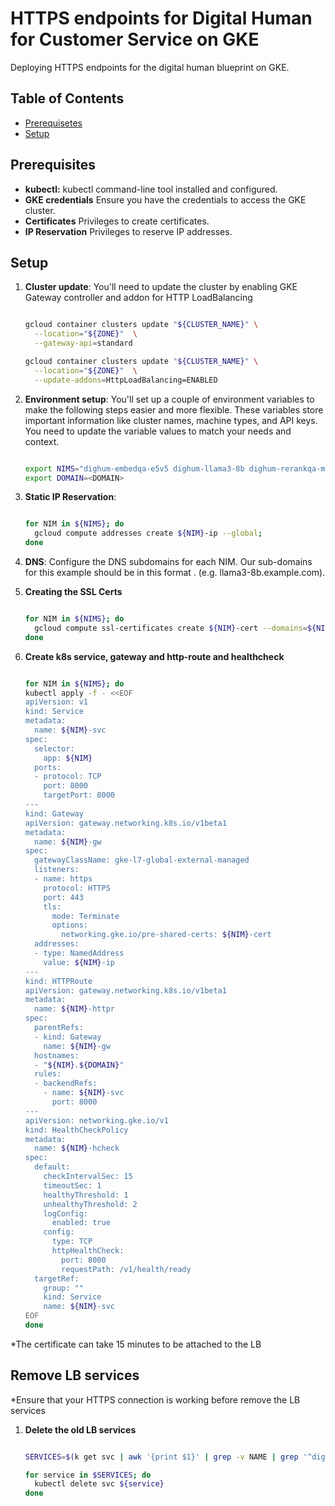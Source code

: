 # HTTPS endpoints for Digital Human for Customer Service on GKE

Deploying HTTPS endpoints for the digital human blueprint on GKE.

## Table of Contents

- [Prerequisetes](#prerequisites)
- [Setup](#setup)

## Prerequisites

- **kubectl:**  kubectl command-line tool installed and configured.
- **GKE credentials** Ensure you have the credentials to access the GKE cluster.
- **Certificates**  Privileges to create certificates.
- **IP Reservation** Privileges to reserve IP addresses.

## Setup

1. **Cluster update**: You'll need to update the cluster by enabling GKE Gateway controller and addon for HTTP LoadBalancing
    ```bash

    gcloud container clusters update "${CLUSTER_NAME}" \
      --location="${ZONE}"  \
      --gateway-api=standard

    gcloud container clusters update "${CLUSTER_NAME}" \
      --location="${ZONE}"  \
      --update-addons=HttpLoadBalancing=ENABLED

    ```

2. **Environment setup**: You'll set up a couple of environment variables to make the following steps easier and more flexible. These variables store important information like cluster names, machine types, and API keys. You need to update the variable values to match your needs and context.

    ```bash

    export NIMS="dighum-embedqa-e5v5 dighum-llama3-8b dighum-rerankqa-mistral4bv3 dighum-audio2face-3d dighum-fastpitch-tts dighum-maxine-audio2face-2d dighum-parakeet-asr-1-1b"
    export DOMAIN=<DOMAIN>

    ```

3. **Static IP Reservation**:

    ```bash

    for NIM in ${NIMS}; do
      gcloud compute addresses create ${NIM}-ip --global;
    done

    ```

4. **DNS**: Configure the DNS subdomains for each NIM. Our sub-domains for this example should be in this format <NIM>.<DOMAIN> (e.g. llama3-8b.example.com).

5. **Creating the SSL Certs**

    ```bash

    for NIM in ${NIMS}; do
      gcloud compute ssl-certificates create ${NIM}-cert --domains=${NIM}.${DOMAIN};
    done

    ```

6. **Create k8s service, gateway and http-route and healthcheck**
  
    ```bash

    for NIM in ${NIMS}; do
    kubectl apply -f - <<EOF
    apiVersion: v1
    kind: Service
    metadata:
      name: ${NIM}-svc
    spec:
      selector:
        app: ${NIM}
      ports:
      - protocol: TCP
        port: 8000
        targetPort: 8000
    ---
    kind: Gateway
    apiVersion: gateway.networking.k8s.io/v1beta1
    metadata:
      name: ${NIM}-gw
    spec:
      gatewayClassName: gke-l7-global-external-managed
      listeners:
      - name: https
        protocol: HTTPS
        port: 443
        tls:
          mode: Terminate
          options:
            networking.gke.io/pre-shared-certs: ${NIM}-cert
      addresses:
      - type: NamedAddress
        value: ${NIM}-ip
    ---
    kind: HTTPRoute
    apiVersion: gateway.networking.k8s.io/v1beta1
    metadata:
      name: ${NIM}-httpr
    spec:
      parentRefs:
      - kind: Gateway
        name: ${NIM}-gw
      hostnames:
      - "${NIM}.${DOMAIN}"
      rules:
      - backendRefs:
        - name: ${NIM}-svc
          port: 8000
    ---
    apiVersion: networking.gke.io/v1
    kind: HealthCheckPolicy
    metadata:
      name: ${NIM}-hcheck
    spec:
      default:
        checkIntervalSec: 15
        timeoutSec: 1
        healthyThreshold: 1
        unhealthyThreshold: 2
        logConfig:
          enabled: true
        config:
          type: TCP
          httpHealthCheck:
            port: 8000
            requestPath: /v1/health/ready
      targetRef:
        group: ""
        kind: Service
        name: ${NIM}-svc
    EOF
    done

    ```

*The certificate can take 15 minutes to be attached to the LB

## Remove LB services

*Ensure that your HTTPS connection is working before remove the LB services

1. **Delete the old LB services**

    ```bash

    SERVICES=$(k get svc | awk '{print $1}' | grep -v NAME | grep '^dighum.*-lb$')

    for service in $SERVICES; do
      kubectl delete svc ${service}
    done

    ```
